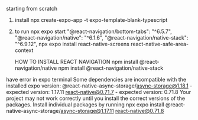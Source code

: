 starting from scratch

1. install npx create-expo-app -t expo-template-blank-typescript
2. to run npx expo start
   "@react-navigation/bottom-tabs": "^6.5.7",
   "@react-navigation/native": "^6.1.6",
   "@react-navigation/native-stack": "^6.9.12",
   npx expo install react-native-screens react-native-safe-area-context

   HOW TO INSTALL REACT NAVIGATION
   npm install @react-navigation/native
   npm install @react-navigation/native-stack

have error in expo terminal
Some dependencies are incompatible with the installed expo version:
@react-native-async-storage/async-storage@1.18.1 - expected version: 1.17.11
react-native@0.71.7 - expected version: 0.71.8
Your project may not work correctly until you install the correct versions of the packages.
Install individual packages by running npx expo install @react-native-async-storage/async-storage@1.17.11 react-native@0.71.8
